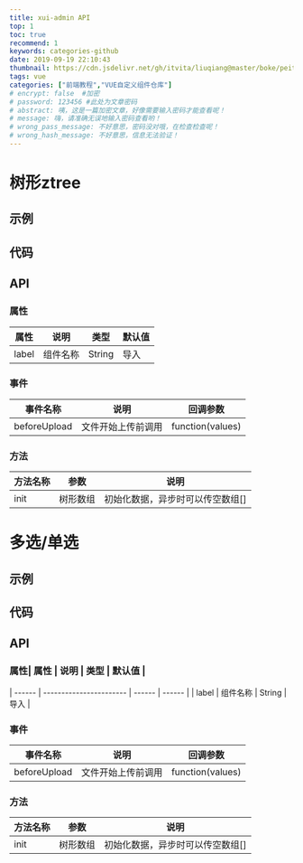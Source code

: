 ```yaml
---
title: xui-admin API
top: 1
toc: true
recommend: 1 
keywords: categories-github
date: 2019-09-19 22:10:43
thumbnail: https://cdn.jsdelivr.net/gh/itvita/liuqiang@master/boke/peitu/lf4.jpg
tags: vue
categories: ["前端教程","VUE自定义组件仓库"]
# encrypt: false  #加密
# password: 123456 #此处为文章密码
# abstract: 咦，这是一篇加密文章，好像需要输入密码才能查看呢！
# message: 嗨，请准确无误地输入密码查看哟！
# wrong_pass_message: 不好意思，密码没对哦，在检查检查呢！
# wrong_hash_message: 不好意思，信息无法验证！
---
```


# 树形ztree
## 示例
## 代码
## API
### 属性
| 属性   | 说明                    | 类型   | 默认值 |
| ------ | ----------------------- | ------ | ------ |
| label  | 组件名称                | String | 导入   |

### 事件
| 事件名称     | 说明               | 回调参数         |
| ------------ | ------------------ | ---------------- |
| beforeUpload | 文件开始上传前调用 | function(values) |

### 方法
| 方法名称     | 参数        | 说明                             |
| ------------ | ----------- | -------------------------------- |
| init         | 树形数组    | 初始化数据，异步时可以传空数组[] |

# 多选/单选
## 示例
## 代码
## API
### 属性| 属性   | 说明                    | 类型   | 默认值 |
| ------ | ----------------------- | ------ | ------ |
| label  | 组件名称                | String | 导入   |

### 事件
| 事件名称     | 说明               | 回调参数         |
| ------------ | ------------------ | ---------------- |
| beforeUpload | 文件开始上传前调用 | function(values) |

### 方法
| 方法名称     | 参数        | 说明                             |
| ------------ | ----------- | -------------------------------- |
| init         | 树形数组    | 初始化数据，异步时可以传空数组[] |
